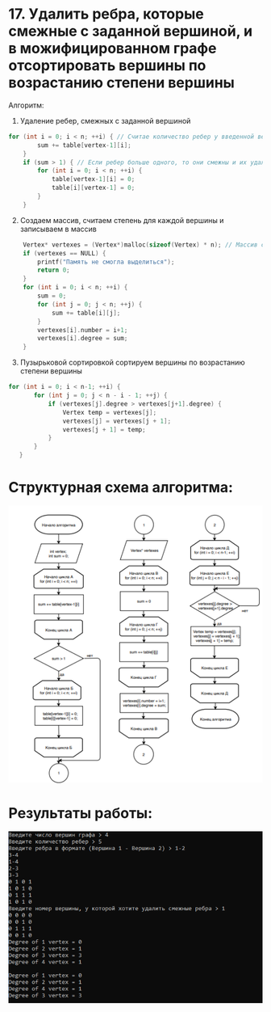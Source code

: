 # 17. Удалить ребра, которые смежные с заданной вершиной, и в можифицированном графе отсортировать вершины по возрастанию степени вершины
 Алгоритм:
 1. Удаление ребер, смежных с заданной вершиной
```c
for (int i = 0; i < n; ++i) { // Считае количество ребер у введенной вершины
        sum += table[vertex-1][i];
    }
    if (sum > 1) { // Если ребер больше одного, то они смежны и их удаляем
        for (int i = 0; i < n; ++i) {
            table[vertex-1][i] = 0;
            table[i][vertex-1] = 0;
        }
    }
```    
 2. Создаем массив, считаем степень для каждой вершины и записываем в массив
```c
    Vertex* vertexes = (Vertex*)malloc(sizeof(Vertex) * n); // Массив структур, состоящих из номера вершины и ее степени
    if (vertexes == NULL) {
        printf("Память не смогла выделиться");
        return 0;
    }
    for (int i = 0; i < n; ++i) {
        sum = 0;
        for (int j = 0; j < n; ++j) { 
            sum += table[i][j];
        }
        vertexes[i].number = i+1;
        vertexes[i].degree = sum;
    }
 ```   
  3. Пузырьковой сортировкой сортируем вершины по возрастанию степени вершины
 ```c
 for (int i = 0; i < n-1; ++i) {
        for (int j = 0; j < n - i - 1; ++j) {
            if (vertexes[j].degree > vertexes[j+1].degree) {
                Vertex temp = vertexes[j];
                vertexes[j] = vertexes[j + 1];
                vertexes[j + 1] = temp;
            }
        }
    }
 ```  
# Структурная схема алгоритма:
![](https://github.com/Anastasiia29-11/Flita_4dz/blob/main/lp6.png)

# Результаты работы:
![](https://github.com/Anastasiia29-11/Flita_4dz/blob/main/rez%20(2).png)
